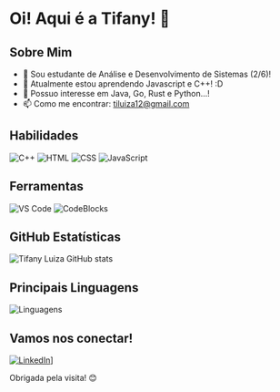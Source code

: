 # Oi! Aqui é a Tifany! 👋

## Sobre Mim

- 🔭 Sou estudante de Análise e Desenvolvimento de Sistemas (2/6)!
- 🌱 Atualmente estou aprendendo Javascript e C++! :D
- 🤔 Possuo interesse em Java, Go, Rust e Python...! 
- 📫 Como me encontrar: [tiluiza12@gmail.com](mailto:tiluiza12@gmail.com)

## Habilidades

![C++](https://img.shields.io/badge/-C++-black?style=flat-square&logo=cplusplus)
![HTML](https://img.shields.io/badge/-HTML-black?style=flat-square&logo=html5)
![CSS](https://img.shields.io/badge/-CSS-black?style=flat-square&logo=css3)
![JavaScript](https://img.shields.io/badge/-JavaScript-black?style=flat-square&logo=javascript)

## Ferramentas

![VS Code](https://img.shields.io/badge/-VS%20Code-black?style=flat-square&logo=visual-studio-code)
![CodeBlocks](https://img.shields.io/badge/-CodeBlocks-black?style=flat-square&logo=codeblocks)

## GitHub Estatísticas

![Tifany Luiza GitHub stats](https://github-readme-stats.vercel.app/api?username=tifanymoreira&show_icons=true&theme=radical)

## Principais Linguagens

![Linguagens](https://github-readme-stats.vercel.app/api/top-langs/?username=tifanymoreira&layout=compact&theme=radical)


## Vamos nos conectar!

[![LinkedIn](https://img.shields.io/badge/-LinkedIn-blue?style=flat-square&logo=linkedin)](https://www.linkedin.com/in/tifany-moreira-65489a228/)]


Obrigada pela visita! 😊

